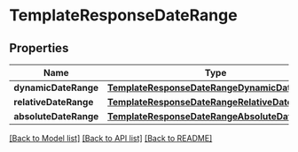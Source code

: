 # TemplateResponseDateRange

## Properties
Name | Type | Description | Notes
------------ | ------------- | ------------- | -------------
**dynamicDateRange** | [**TemplateResponseDateRangeDynamicDateRange**](TemplateResponseDateRangeDynamicDateRange.md) |  | [optional] 
**relativeDateRange** | [**TemplateResponseDateRangeRelativeDateRange**](TemplateResponseDateRangeRelativeDateRange.md) |  | [optional] 
**absoluteDateRange** | [**TemplateResponseDateRangeAbsoluteDateRange**](TemplateResponseDateRangeAbsoluteDateRange.md) |  | [optional] 

[[Back to Model list]](../README.md#documentation-for-models) [[Back to API list]](../README.md#documentation-for-api-endpoints) [[Back to README]](../README.md)


